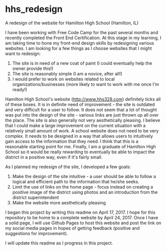 # hhs_redesign
A redesign of the website for Hamilton High School (Hamilton, IL)

I have been working with Free Code Camp for the past several months and recently completed the Front End Certification. At this stage in my learning, I am taking time to hone my front-end design skills by redesigning various websites. I am looking for a few things as I choose websites that I might want to redesign:

1) The site is in need of a new coat of paint (I could eventually help the owner provide this!)
2) The site is reasonably simple (I am a novice, after all!)
3) I would prefer to work on websites related to local organizations/businesses (more likely to want to work with me once I'm ready!)

Hamilton High School's website (http://www.hhs328.com) definitely ticks all of these boxes. It is in definite need of improvement - the site is outdated and very difficult for a user to follow. It does not seem that a lot of thought was put into the design of the site - various links are just thrown up all over the place. The site is also generally not very aesthetically pleasing. I believe that I could make a large improvement on the current situation with a relatively small amount of work. A school website does not need to be very complex. It needs to be designed in a way that allows users to intuitively gain access to the information that they need. I think that this is a reasonable starting point for me. Finally, I am a graduate of Hamilton High School so it would be really rewarding to eventually be able to impact the district in a positive way, even if it's fairly small.

As I planned my redesign of the site, I developed a few goals:
1) Make the design of the site intuitive - a user should be able to follow a logical and efficient path to the information that he/she seeks.
2) Limit the use of links on the home page - focus instead on creating a positive image of the district using photos and an introduction from the district superintendent
3) Make the website more aesthetically pleasing

I began this project by writing this readme on April 17, 2017. I hope for this repository to be home to a complete website by April 24, 2017. Once I have a solid page, I will use Github Pages to host this website and post the link on my social media pages in hopes of getting feedback (positive and suggestions for improvement).

I will update this readme as I progress in this project.
